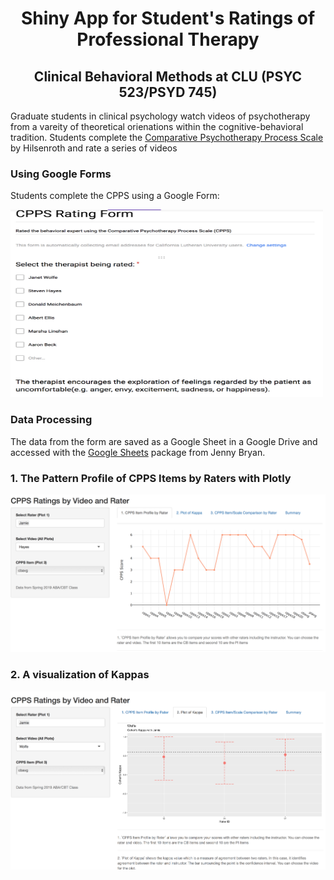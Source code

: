 <h1><center>  Shiny App for Student's Ratings of Professional Therapy </h1></center>
<h2><center> Clinical Behavioral Methods at CLU (PSYC 523/PSYD 745)</h2></center>

Graduate students in clinical psychology watch videos of psychotherapy from a vareity of theoretical orienations within the cognitive-behavioral tradition. Students complete the [Comparative Psychotherapy Process Scale](http://supp.apa.org/psycarticles/supplemental/pst_42_3_340/pst_hilsenroth0110_web_supplement.pdf) by Hilsenroth and rate a series of videos

### Using Google Forms

Students complete the CPPS using a Google Form:

<img src="https://raw.githubusercontent.com/jdbedics/shiny-app-psychotherapy-ratings/master/form.png" width="500" height="300" />

### Data Processing

The data from the form are saved as a Google Sheet in a Google Drive and accessed with the [Google Sheets](https://github.com/jennybc/googlesheets) package from Jenny Bryan.


### 1. The Pattern Profile of CPPS Items by Raters with Plotly

![](https://raw.githubusercontent.com/jdbedics/shiny-app-psychotherapy-ratings/master/pattern.png)

### 2. A visualization of Kappas

![](https://github.com/jdbedics/shiny-app-psychotherapy-ratings/blob/master/kappa.png)



